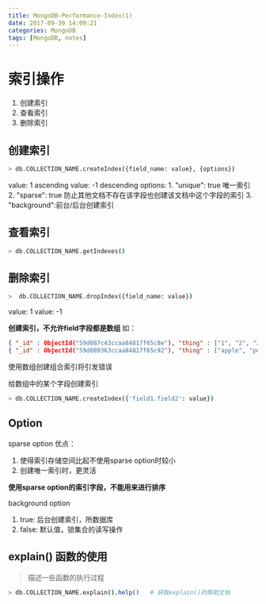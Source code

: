 ```yaml
---
title: MongoDB-Performance-Index(1)
date: 2017-09-30 14:09:21
categories: MongoDB
tags: [MongoDB, notes]
---
```


# 索引操作
1. 创建索引
2. 查看索引
3. 删除索引

<!--more-->

## 创建索引
   ```bash
   > db.COLLECTION_NAME.createIndex({field_name: value}, {options})
   ```
   value: 1 ascending
   value: -1 descending
   options:
       1. "unique": true 唯一索引
       2. "sparse": true 防止其他文档不存在该字段也创建该文档中这个字段的索引
       3. "background":前台/后台创建索引

## 查看索引
   ```bash
   > db.COLLECTION_NAME.getIndexes()
   ```

## 删除索引
   ```bash
   >  db.COLLECTION_NAME.dropIndex({field_name: value})
   ```
   value: 1
   value: -1

**创建索引，不允许field字段都是数组**
   如：
   ```json
   { "_id" : ObjectId("59d087c43ccaa84817f65c8e"), "thing" : ["1", "2", "3"] }
   { "_id" : ObjectId("59d089363ccaa84817f65c92"), "thing" : ["apple", "pear"] }
   ```
   使用数组创建组合索引将引发错误

给数组中的某个字段创建索引
   ```bash
   > db.COLLECTION_NAME.createIndex({'field1.field2': value})
   ```

## Option

sparse option 优点：
1. 使得索引存储空间比起不使用sparse option时较小
2. 创建唯一索引时，更灵活

**使用sparse option的索引字段，不能用来进行排序**

background option
1. true: 后台创建索引，所数据库
2. false: 默认值，锁集合的读写操作


## explain() 函数的使用
   > 描述一些函数的执行过程

   ```bash
   > db.COLLECTION_NAME.explain().help()   # 获取explain()的帮助文档
   ```
